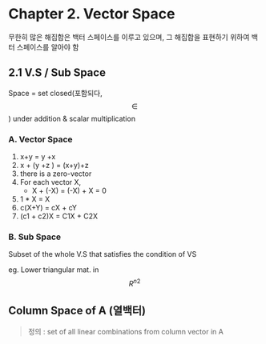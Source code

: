 # Chapter 2. Vector Space 

무한히 많은 해집합은 백터 스페이스를 이루고 있으며, 그 해집합을 표현하기 위하여 백터 스페이스를 알아야 함

## 2.1 V.S / Sub Space 

Space = set closed(포함되다, $$\in$$) under addition & scalar multiplication

### A. Vector Space 

1. x+y = y +x
2. x + (y +z ) = (x+y)+z
3. there is a zero-vector 
4. For each vector X, 
    - X + (-X) = (-X) + X = 0
5. 1 * X = X
6. c(X+Y) = cX + cY 
7. (c1 + c2)X = C1X + C2X 


### B. Sub Space 
Subset of the whole V.S that satisfies the condition of VS

eg. Lower triangular mat. in $${R^n}^2$$



## Column Space of A (열백터) 
> 정의 : set of all linear combinations from column vector  in A 